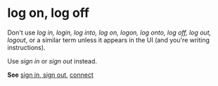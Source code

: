 # log on, log off

Don't use *log in, login, log into, log on, logon, log onto, log off, log out, logout*, or a similar term unless it 
appears in the UI (and you're writing instructions). 

Use *sign in* or *sign out* instead.

**See** [sign in, sign out](../s/sign-in-sign-out.md), [connect](../c/connect.md)
